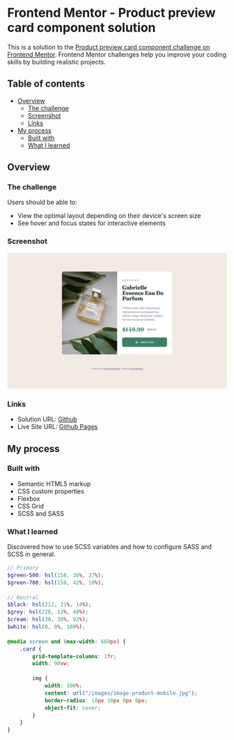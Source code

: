 # Frontend Mentor - Product preview card component solution

This is a solution to the [Product preview card component challenge on Frontend Mentor](https://www.frontendmentor.io/challenges/product-preview-card-component-GO7UmttRfa). Frontend Mentor challenges help you improve your coding skills by building realistic projects. 

## Table of contents

- [Overview](#overview)
  - [The challenge](#the-challenge)
  - [Screenshot](#screenshot)
  - [Links](#links)
- [My process](#my-process)
  - [Built with](#built-with)
  - [What I learned](#what-i-learned)

## Overview

### The challenge

Users should be able to:

- View the optimal layout depending on their device's screen size
- See hover and focus states for interactive elements

### Screenshot

![](/images/127.0.0.1_5500_index.html.png)

### Links

- Solution URL: [Github](https://github.com/reeperc3/Product_Preview_Card)
- Live Site URL: [Github Pages](https://reeperc3.github.io/Product_Preview_Card)

## My process

### Built with

- Semantic HTML5 markup
- CSS custom properties
- Flexbox
- CSS Grid
- SCSS and SASS

### What I learned

Discovered how to use SCSS variables and how to configure SASS and SCSS in general.

```scss
// Primary
$green-500: hsl(158, 36%, 37%);
$green-700: hsl(158, 42%, 18%);

// Neutral
$black: hsl(212, 21%, 14%);
$grey: hsl(228, 12%, 48%);
$cream: hsl(30, 38%, 92%);
$white: hsl(0, 0%, 100%);

@media screen and (max-width: 660px) {
    .card {
        grid-template-columns: 1fr;
        width: 90vw;

        img {
            width: 100%;
            content: url("/images/image-product-mobile.jpg");
            border-radius: 10px 10px 0px 0px;
            object-fit: cover;
        }
    }
}
```
